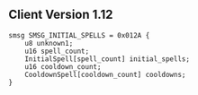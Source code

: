 ## Client Version 1.12

```rust,ignore
smsg SMSG_INITIAL_SPELLS = 0x012A {
    u8 unknown1;    
    u16 spell_count;    
    InitialSpell[spell_count] initial_spells;    
    u16 cooldown_count;    
    CooldownSpell[cooldown_count] cooldowns;    
}

```
